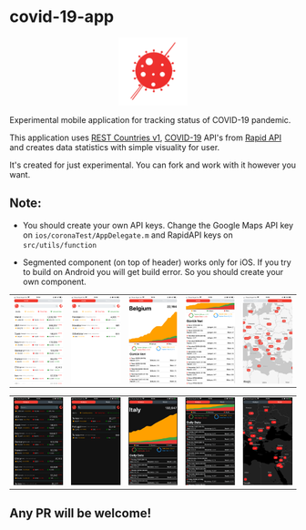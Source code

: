# covid-19-app

<div style="text-align:center">
<kbd>
<img src="assets/lnch.png" alt="Kitten" title="A cute kitten" width="120" height="120"/>
</kbd>
</div>

Experimental mobile application for tracking status of COVID-19 pandemic.

This application uses [REST Countries v1](https://rapidapi.com/apilayernet/api/rest-countries-v1/details), [COVID-19](https://api-sports.io/documentation/covid-19) API's from [Rapid API](https://rapidapi.com) and creates data statistics with simple visuality for user.

It's created for just experimental. You can fork and work with it however you want.

## Note: 
* You should create your own API keys. Change the Google Maps API key on `ios/coronaTest/AppDelegate.m` and RapidAPI keys on `src/utils/function`

* Segmented component (on top of header) works only for iOS. If you try to build on Android you will get build error. So you should create your own component.

|                             |                             |                             |                             |                              |
| :-------------------------: | :-------------------------: | :-------------------------: | :-------------------------: | :--------------------------: |
| ![img-1](assets/s6.PNG '1') | ![img-2](assets/s7.PNG '2') | ![img-3](assets/s8.PNG '3') | ![img-4](assets/s9.PNG '4') | ![img-5](assets/s10.PNG '5') |

|                             |                             |                             |                             |                              |
| :-------------------------: | :-------------------------: | :-------------------------: | :-------------------------: | :--------------------------: |
| ![img-6](assets/s1.PNG '1') | ![img-7](assets/s2.PNG '2') | ![img-8](assets/s3.PNG '3') | ![img-9](assets/s4.PNG '4') | ![img-10](assets/s5.PNG '5') |
 
## Any PR will be welcome!
